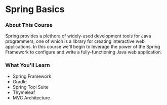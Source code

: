 # Spring Basics

### About This Course
Spring provides a plethora of widely-used development tools for Java programmers, one of which is a
library for creating interactive web applications. In this course we'll begin to leverage the power
of the Spring Framework to configure and write a fully-functioning Java web application.

### What You'll Learn
 - Spring Framework
 - Gradle
 - Spring Tool Suite
 - Thymeleaf
 - MVC Architecture
